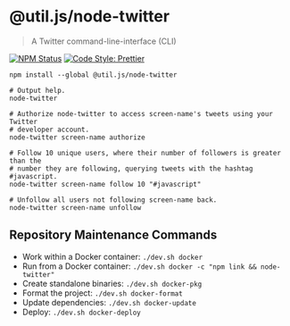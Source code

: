 # @util.js/node-twitter

> A Twitter command-line-interface (CLI)

<p>
  <a href="https://www.npmjs.com/package/@util.js/node-twitter"><img alt="NPM Status" src="https://img.shields.io/npm/v/@util.js/node-twitter.svg?style=flat"></a>
  <a href="https://github.com/prettier/prettier"><img alt="Code Style: Prettier" src="https://img.shields.io/badge/code_style-prettier-ff69b4.svg?style=flat-square"></a>
</p>

```
npm install --global @util.js/node-twitter

# Output help.
node-twitter

# Authorize node-twitter to access screen-name's tweets using your Twitter
# developer account.
node-twitter screen-name authorize

# Follow 10 unique users, where their number of followers is greater than the
# number they are following, querying tweets with the hashtag #javascript.
node-twitter screen-name follow 10 "#javascript"

# Unfollow all users not following screen-name back.
node-twitter screen-name unfollow
```

[comment]: # "Update outputHelp in NodeTwitterMain if you update "
[comment]: # "node-twitter's usage here."

## Repository Maintenance Commands

- Work within a Docker container: `./dev.sh docker`
- Run from a Docker container: `./dev.sh docker -c "npm link && node-twitter"`
- Create standalone binaries: `./dev.sh docker-pkg`
- Format the project: `./dev.sh docker-format`
- Update dependencies: `./dev.sh docker-update`
- Deploy: `./dev.sh docker-deploy`
